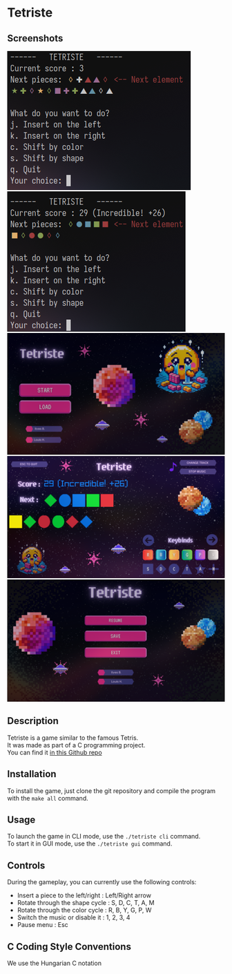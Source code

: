 # Tetriste

## Screenshots

![CLI Mode - normal](screenshots/screen_cli_1.png)
![CLI Mode - combo](screenshots/screen_cli_2.png)
![GUI Mode - title screen](screenshots/screen_gui_1.png)
![GUI Mode - gameplay](screenshots/screen_gui_2.png)
![GUI Mode - pause screen](screenshots/screen_gui_3.png)

## Description

Tetriste is a game similar to the famous Tetris.\
It was made as part of a C programming project.\
You can find it [in this Github repo](https://github.com/Exatio/tetriste)

## Installation

To install the game, just clone the git repository and compile the program with the `make all` command.

## Usage

To launch the game in CLI mode, use the `./tetriste cli` command.\
To start it in GUI mode, use the `./tetriste gui` command.

## Controls

During the gameplay, you can currently use the following controls:
- Insert a piece to the left/right : Left/Right arrow
- Rotate through the shape cycle : S, D, C, T, A, M
- Rotate through the color cycle : R, B, Y, G, P, W
- Switch the music or disable it : 1, 2, 3, 4
- Pause menu : Esc 

## C Coding Style Conventions

We use the Hungarian C notation
